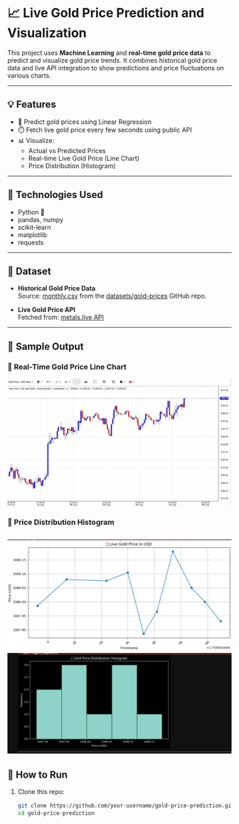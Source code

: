 # 📈 Live Gold Price Prediction and Visualization

This project uses **Machine Learning** and **real-time gold price data** to predict and visualize gold price trends. It combines historical gold price data and live API integration to show predictions and price fluctuations on various charts.

---

## 💡 Features

- 🔮 Predict gold prices using Linear Regression
- ⏱️ Fetch live gold price every few seconds using public API
- 📊 Visualize:
  - Actual vs Predicted Prices
  - Real-time Live Gold Price (Line Chart)
  - Price Distribution (Histogram)

---

## 📌 Technologies Used

- Python 🐍
- pandas, numpy
- scikit-learn
- matplotlib
- requests

---

## 📂 Dataset

- **Historical Gold Price Data**  
  Source: [monthly.csv](https://raw.githubusercontent.com/datasets/gold-prices/master/data/monthly.csv) from the [datasets/gold-prices](https://github.com/datasets/gold-prices) GitHub repo.

- **Live Gold Price API**  
  Fetched from: [metals.live API](https://api.metals.live/v1/spot/gold)

---

## 📸 Sample Output

### 🔴 Real-Time Gold Price Line Chart

![Live Price Line Chart](chart3.png)

### 🔵 Price Distribution Histogram

![Line Chart](chart1.png)
![Histogram](chart2.png)
---

## 🚀 How to Run

1. Clone this repo:
   ```bash
   git clone https://github.com/your-username/gold-price-prediction.git
   cd gold-price-prediction
